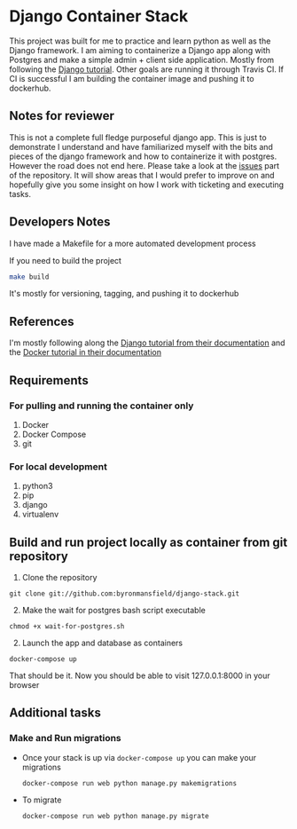 # Django Container Stack

This project was built for me to practice and learn python as well as the Django framework. I am aiming to containerize a Django app along with Postgres and make a simple admin + client side application. Mostly from following the [Django tutorial](https://docs.djangoproject.com/en/1.11/intro/tutorial01/). Other goals are running it through Travis CI. If CI is successful I am building the container image and pushing it to dockerhub.

## Notes for reviewer

This is not a complete full fledge purposeful django app. This is just to demonstrate I understand and have familiarized myself with the bits and pieces of the django framework and how to containerize it with postgres. However the road does not end here. Please take a look at the [issues](https://github.com/byronmansfield/django-stack/issues) part of the repository. It will show areas that I would prefer to improve on and hopefully give you some insight on how I work with ticketing and executing tasks.

## Developers Notes

I have made a Makefile for a more automated development process

If you need to build the project

```bash
make build
```

It's mostly for versioning, tagging, and pushing it to dockerhub

## References

I'm mostly following along the [Django tutorial from their documentation](https://docs.djangoproject.com/en/1.11/intro/tutorial01/) and the [Docker tutorial in their documentation](https://docs.docker.com/compose/django/#create-a-django-project)

## Requirements

### For pulling and running the container only

1. Docker
2. Docker Compose
3. git

### For local development
1. python3
2. pip
3. django
4. virtualenv

## Build and run project locally as container from git repository

1. Clone the repository
  ```
  git clone git://github.com:byronmansfield/django-stack.git
  ```

2. Make the wait for postgres bash script executable
  ```
  chmod +x wait-for-postgres.sh
  ```

2. Launch the app and database as containers
  ```
  docker-compose up
  ```

That should be it. Now you should be able to visit 127.0.0.1:8000 in your browser

## Additional tasks

### Make and Run migrations

- Once your stack is up via `docker-compose up` you can make your migrations

  ```
  docker-compose run web python manage.py makemigrations
  ```

- To migrate
  ```
  docker-compose run web python manage.py migrate
  ```

